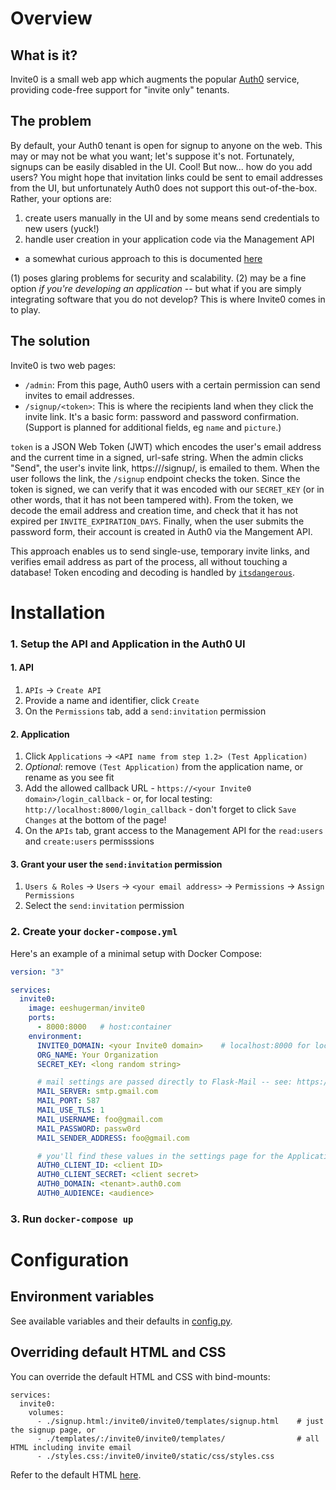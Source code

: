 # Overview
## What is it?
Invite0 is a small web app which augments the popular [Auth0](https://auth0.com) service, providing code-free support for "invite only" tenants.

## The problem
By default, your Auth0 tenant is open for signup to anyone on the web. This may or may not be what you want; let's suppose it's not. Fortunately, signups can be easily disabled in the UI. Cool! But now... how do you add users? You might hope that invitation links could be sent to email addresses from the UI, but unfortunately Auth0 does not support this out-of-the-box. Rather, your options are:
1. create users manually in the UI and by some means send credentials to new users (yuck!)
2. handle user creation in your application code via the Management API 
  - a somewhat curious approach to this is documented [here](https://auth0.com/docs/design/creating-invite-only-applications)

(1) poses glaring problems for security and scalability. (2) may be a fine option _if you're developing an application_ -- but what if you are simply integrating software that you do not develop? This is where Invite0 comes in to play.

## The solution
Invite0 is two web pages:
- `/admin`: From this page, Auth0 users with a certain permission can send invites to email addresses.
- `/signup/<token>`: This is where the recipients land when they click the invite link. It's a basic form: password and password confirmation. (Support is planned for additional fields, eg `name` and `picture`.)

`token` is a JSON Web Token (JWT) which encodes the user's email address and the current time in a signed, url-safe string. When the admin clicks "Send", the user's invite link, https://<domain>/signup/<token>, is emailed to them. When the user follows the link, the `/signup` endpoint checks the token. Since the token is signed, we can verify that it was encoded with our `SECRET_KEY` (or in other words, that it has not been tampered with). From the token, we decode the email address and creation time, and check that it has not expired per `INVITE_EXPIRATION_DAYS`. Finally, when the user submits the password form, their account is created in Auth0 via the Mangement API.

This approach enables us to send single-use, temporary invite links, and verifies email address as part of the process, all without touching a database! Token encoding and decoding is handled by [`itsdangerous`](https://github.com/pallets/itsdangerous).

# Installation

### 1. Setup the API and Application in the Auth0 UI
#### 1. API
  1. `APIs` -> `Create API`
  2. Provide a name and identifier, click `Create`
  3. On the `Permissions` tab, add a `send:invitation` permission

#### 2. Application
  1. Click `Applications` -> `<API name from step 1.2> (Test Application)`
  2. _Optional_: remove `(Test Application)` from the application name, or rename as you see fit
  3. Add the allowed callback URL
    - `https://<your Invite0 domain>/login_callback`
    - or, for local testing: `http://localhost:8000/login_callback`
    - don't forget to click `Save Changes` at the bottom of the page!
  4. On the `APIs` tab, grant access to the Management API for the `read:users` and `create:users` permisssions

#### 3. Grant your user the `send:invitation` permission
  1. `Users & Roles` -> `Users` -> `<your email address>` -> `Permissions` -> `Assign Permissions`
  2. Select the `send:invitation` permission

### 2. Create your `docker-compose.yml`
Here's an example of a minimal setup with Docker Compose:
```yaml
version: "3"

services:
  invite0:
    image: eeshugerman/invite0
    ports:
      - 8000:8000   # host:container
    environment:
      INVITE0_DOMAIN: <your Invite0 domain>    # localhost:8000 for local testing
      ORG_NAME: Your Organization
      SECRET_KEY: <long random string>

      # mail settings are passed directly to Flask-Mail -- see: https://pythonhosted.org/Flask-Mail
      MAIL_SERVER: smtp.gmail.com
      MAIL_PORT: 587
      MAIL_USE_TLS: 1
      MAIL_USERNAME: foo@gmail.com
      MAIL_PASSWORD: passw0rd
      MAIL_SENDER_ADDRESS: foo@gmail.com

      # you'll find these values in the settings page for the Application and API created in steps 1 and 2
      AUTH0_CLIENT_ID: <client ID>
      AUTH0_CLIENT_SECRET: <client secret>
      AUTH0_DOMAIN: <tenant>.auth0.com
      AUTH0_AUDIENCE: <audience>
```
### 3. Run `docker-compose up`

# Configuration
## Environment variables
See available variables and their defaults in [config.py](invite0/config.py).

## Overriding default HTML and CSS
You can override the default HTML and CSS with bind-mounts:
```
services:
  invite0:
    volumes:
      - ./signup.html:/invite0/invite0/templates/signup.html    # just the signup page, or
      - ./templates/:/invite0/invite0/templates/                # all HTML including invite email
      - ./styles.css:/invite0/invite0/static/css/styles.css
```
Refer to the default HTML [here](invite0/templates).
